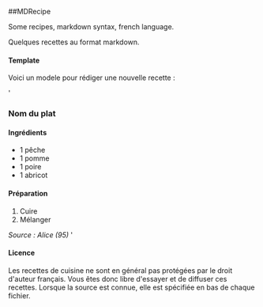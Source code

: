 ##MDRecipe

Some recipes, markdown syntax, french language.

Quelques recettes au format markdown.


#### Template
Voici un modele pour rédiger une nouvelle recette :

'
### Nom du plat

#### Ingrédients
- 1 pêche
- 1 pomme
- 1 poire
- 1 abricot

#### Préparation
1. Cuire
2. Mélanger


*Source : Alice (95)*
'

#### Licence
Les recettes de cuisine ne sont en général pas protégées par le droit d'auteur français. Vous êtes donc libre d'essayer et de diffuser ces recettes. Lorsque la  source est connue, elle est spécifiée en bas de chaque fichier.

